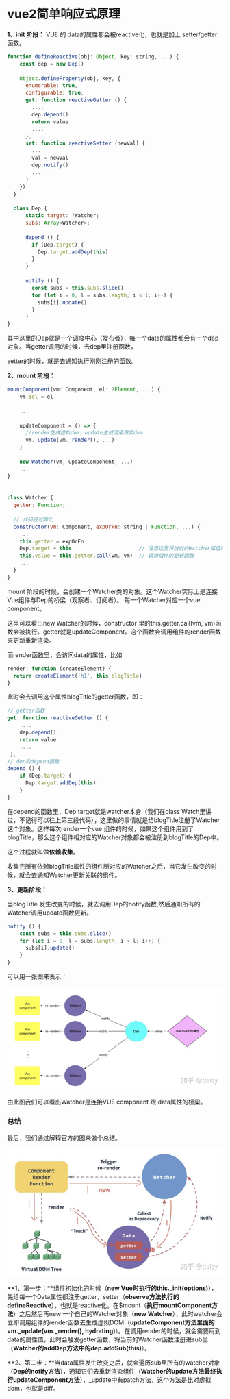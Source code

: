 # vue2简单响应式原理

**1、init 阶段：** VUE 的 data的属性都会被reactive化，也就是加上 setter/getter函数。

```js
function defineReactive(obj: Object, key: string, ...) {
    const dep = new Dep()

    Object.defineProperty(obj, key, {
      enumerable: true,
      configurable: true,
      get: function reactiveGetter () {
        ....
        dep.depend()
        return value
        ....
      },
      set: function reactiveSetter (newVal) {
        ...
        val = newVal
        dep.notify()
        ...
      }
    })
  }
  
  class Dep {
      static target: ?Watcher;
      subs: Array<Watcher>;

      depend () {
        if (Dep.target) {
          Dep.target.addDep(this)
        }
      }

      notify () {
        const subs = this.subs.slice()
        for (let i = 0, l = subs.length; i < l; i++) {
          subs[i].update()
        }
      }
}
```

其中这里的Dep就是一个调度中心（发布者），每一个data的属性都会有一个dep对象。当getter调用的时候，去dep里注册函数，

setter的时候，就是去通知执行刚刚注册的函数。

**2、mount 阶段：**

```js
mountComponent(vm: Component, el: ?Element, ...) {
    vm.$el = el

    ...

    updateComponent = () => {
      //render生成虚拟dom，update生成渲染真实dom
      vm._update(vm._render(), ...)
    }

    new Watcher(vm, updateComponent, ...)
    ...
}


class Watcher {
  getter: Function;

  // 代码经过简化
  constructor(vm: Component, expOrFn: string | Function, ...) {
    ...
    this.getter = expOrFn
    Dep.target = this                      // 注意这里将当前的Watcher赋值给了Dep.target
    this.value = this.getter.call(vm, vm)  // 调用组件的更新函数
    ...
  }
}
```

mount 阶段的时候，会创建一个Watcher类的对象。这个Watcher实际上是连接Vue组件与Dep的桥梁（观察者、订阅者）。
每一个Watcher对应一个vue component。

这里可以看出new Watcher的时候，constructor 里的this.getter.call(vm, vm)函数会被执行。getter就是updateComponent。这个函数会调用组件的render函数来更新重新渲染。

而render函数里，会访问data的属性，比如

```js
render: function (createElement) {
  return createElement('h1', this.blogTitle)
}
```

此时会去调用这个属性blogTitle的getter函数，即：

```js
// getter函数
get: function reactiveGetter () {
    ....
    dep.depend()
    return value
    ....
 },
// dep的depend函数
depend () {
    if (Dep.target) {
      Dep.target.addDep(this)
    }
}
```

在depend的函数里，Dep.target就是watcher本身（我们在class Watch里讲过，不记得可以往上第三段代码），这里做的事情就是给blogTitle注册了Watcher这个对象。这样每次render一个vue 组件的时候，如果这个组件用到了blogTitle，那么这个组件相对应的Watcher对象都会被注册到blogTitle的Dep中。

这个过程就叫做**依赖收集**。

收集完所有依赖blogTitle属性的组件所对应的Watcher之后，当它发生改变的时候，就会去通知Watcher更新关联的组件。

**3、更新阶段：**

当blogTitle 发生改变的时候，就去调用Dep的notify函数,然后通知所有的Watcher调用update函数更新。

```js
notify () {
    const subs = this.subs.slice()
    for (let i = 0, l = subs.length; i < l; i++) {
      subs[i].update()
    }
}
```

可以用一张图来表示：

![](./v2-cbc890983833db0a0b35841c05f4d3d1_720w.jpg)

由此图我们可以看出Watcher是连接VUE component 跟 data属性的桥梁。

### 总结

最后，我们通过解释官方的图来做个总结。

![](./v2-abc8633ff694fe9aef01c0673dcac976_720w.jpg)

**1、第一步：**组件初始化的时候（**new Vue时执行的this._init(options)**），先给每一个Data属性都注册getter，setter（**observe方法执行的defineReactive**），也就是reactive化。在$mount（**执行mountComponent方法**）之后然后再new 一个自己的Watcher对象（**new Watcher**），此时watcher会立即调用组件的render函数去生成虚拟DOM（**updateComponent方法里面的vm.\_update(vm.\_render(), hydrating)**）。在调用render的时候，就会需要用到data的属性值，此时会触发getter函数，将当前的Watcher函数注册进sub里（**Watcher的addDep方法中的dep.addSub(this)**）。

**2、第二步：**当data属性发生改变之后，就会遍历sub里所有的watcher对象（**Dep的notify方法**），通知它们去重新渲染组件（**Watcher的update方法最终执行updateComponent方法**），_update中有patch方法，这个方法是比对虚拟dom，也就是diff。
